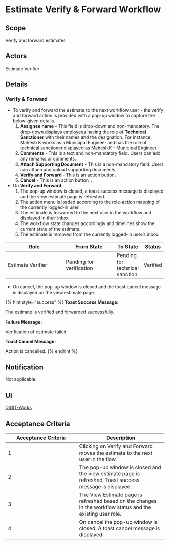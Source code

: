 # Estimate Verify & Forward Workflow

## **Scope**

Verify and forward estimates

## **Actors**

Estimate Verifier

## **Details**

### **Verify & Forward**

* To verify and forward the estimate to the next workflow user - the verify and forward action is provided with a pop-up window to capture the below-given details.
  1. **Assignee name** - This field is drop-down and non-mandatory.  The drop-down displays employees having the role of **Technical Sanctioner** with their names and the designation. For instance, Mahesh K works as a Municipal Engineer and has the role of technical sanctioner displayed as Mahesh K - Municipal Engineer.
  2. **Comments** - This is a text and non-mandatory field. Users can add any remarks or comments. &#x20;
  3. **Attach Supporting Document** - This is a non-mandatory field. Users can attach and upload supporting documents.&#x20;
  4. **Verify and Forward** - This is an action button.
  5. **Cancel** - This is an action button_._
* On **Verify and Forward**,
  1. The pop-up window is closed, a toast success message is displayed and the view estimate page is refreshed.
  2. The action menu is loaded according to the role-action mapping of the currently logged-in user.
  3. The estimate is forwarded to the next user in the workflow and displayed in their inbox.
  4. The workflow state changes accordingly and timelines show the current state of the estimate.
  5. The estimate is removed from the currently logged-in user’s inbox.

<table><thead><tr><th width="174">Role</th><th width="148">From State</th><th>To State</th><th>Status</th></tr></thead><tbody><tr><td>Estimate Verifier</td><td>Pending for verification</td><td>Pending for technical sanction</td><td>Verified</td></tr></tbody></table>

* On cancel, the pop-up window is closed and the toast cancel message is displayed on the view estimate page.

{% hint style="success" %}
**Toast Success Message:**

The estimate is verified and forwarded successfully.

**Failure Message:**

Verification of estimate failed.

**Toast Cancel Message:**

Action is cancelled.
{% endhint %}

## **Notification**

Not applicable.

## **UI**

[<img src="https://static.figma.com/uploads/b6df2735e4cb368306acf5480b50f96e69f96099" alt="" data-size="line">DIGIT-Works](https://www.figma.com/file/M2P3O9WlKtxuLCjQKxLLDg/DIGIT-Works?node-id=2014%3A30157\&t=vPbLKm950fDLjage-4)

## **Acceptance Criteria**

<table><thead><tr><th width="210">Acceptance Criteria</th><th>Description</th></tr></thead><tbody><tr><td>1</td><td>Clicking on Verify and Forward moves the estimate to the next user in the flow</td></tr><tr><td>2</td><td>The pop-up window is closed and the view estimate page is refreshed. Toast success message is displayed.</td></tr><tr><td>3</td><td>The View Estimate page is refreshed based on the changes in the workflow status and the existing user role. </td></tr><tr><td>4</td><td>On cancel the pop-up window is closed. A toast cancel message is displayed.</td></tr></tbody></table>
